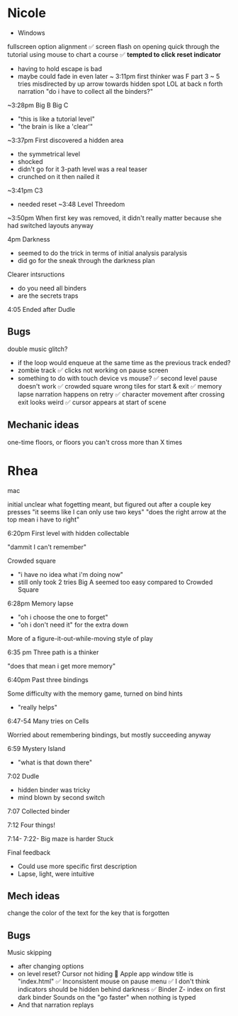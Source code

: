 # Nicole
 - Windows

fullscreen option alignment
✅ screen flash on opening
quick through the tutorial
using mouse to chart a course
✅ **tempted to click reset indicator**
  - having to hold escape is bad
  - maybe could fade in even later
~ 3:11pm
first thinker was F part 3
  ~ 5 tries
misdirected by up arrow towards hidden spot
LOL at back n forth narration
"do i have to collect all the binders?"

~3:28pm
Big B
Big C
  - "this is like a tutorial level"
  - "the brain is like a 'clear'"

~3:37pm
First discovered a hidden area
  - the symmetrical level
  - shocked
  - didn't go for it
3-path level was a real teaser
  - crunched on it then nailed it

~3:41pm
C3
  - needed reset
~3:48
Level Threedom

~3:50pm
When first key was removed, it didn't really matter because she had switched layouts anyway

4pm
Darkness
  - seemed to do the trick in terms of initial analysis paralysis
  - did go for the sneak through the darkness plan

Clearer intsructions
 - do you need all binders
 - are the secrets traps

4:05
Ended after Dudle 


## Bugs
double music glitch?
 - if the loop would enqueue at the same time as the previous track ended?
 - zombie track
✅ clicks not working on pause screen
 - something to do with touch device vs mouse?
✅ second level pause doesn't work
✅ crowded square wrong tiles for start & exit
✅ memory lapse narration happens on retry
✅ character movement after crossing exit looks weird
✅ cursor appears at start of scene

## Mechanic ideas
one-time floors, or floors you can't cross more than X times

# Rhea
mac

initial unclear what fogetting meant, but figured out after a couple key presses
"it seems like I can only use two keys"
"does the right arrow at the top mean i have to right"

6:20pm
First level with hidden collectable

"dammit I can't remember"

Crowded square
  - "i have no idea what i'm doing now"
  - still only took 2 tries
Big A seemed too easy compared to Crowded Square

6:28pm
Memory lapse
 - "oh i choose the one to forget"
 - "oh i don't need it" for the extra down
 
More of a figure-it-out-while-moving style of play


6:35 pm
Three path is a thinker

"does that mean i get more memory"

6:40pm
Past three bindings

Some difficulty with the memory game, turned on bind hints
 - "really helps"

6:47-54
Many tries on Cells

Worried about remembering bindings, but mostly succeeding anyway

6:59
Mystery Island
 - "what is that down there"

7:02
Dudle
 - hidden binder was tricky
 - mind blown by second switch

7:07
Collected binder

7:12
Four things!

7:14-
7:22-
Big maze is harder
Stuck

Final feedback
 - Could use more specific first description
 - Lapse, light, were intuitive


## Mech ideas
change the color of the text for the key that is forgotten

## Bugs
Music skipping
 - after changing options
 - on level reset?
Cursor not hiding
🤞 Apple app window title is "index.html"
✅ Inconsistent mouse on pause menu
✅ I don't think indicators should  be hidden behind darkness
✅ Binder Z- index on first dark binder
Sounds on the "go faster" when nothing is typed
  - And that narration replays


